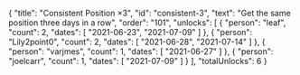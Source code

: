 {
  "title": "Consistent Position ×3",
  "id": "consistent-3",
  "text": "Get the same position three days in a row",
  "order": "101",
  "unlocks": [
    {
      "person": "leaf",
      "count": 2,
      "dates": [
        "2021-06-23",
        "2021-07-09"
      ]
    },
    {
      "person": "Lily2point0",
      "count": 2,
      "dates": [
        "2021-06-28",
        "2021-07-14"
      ]
    },
    {
      "person": "varjmes",
      "count": 1,
      "dates": [
        "2021-06-27"
      ]
    },
    {
      "person": "joelcarr",
      "count": 1,
      "dates": [
        "2021-07-09"
      ]
    }
  ],
  "totalUnlocks": 6
}